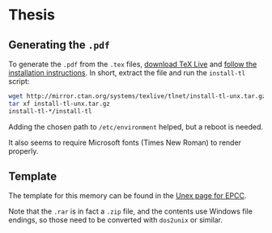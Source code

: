 # Thesis

## Generating the `.pdf`

To generate the `.pdf` from the `.tex` files, [download TeX Live]
and [follow the installation instructions]. In short, extract the
file and run the `install-tl` script:

```sh
wget http://mirror.ctan.org/systems/texlive/tlnet/install-tl-unx.tar.gz
tar xf install-tl-unx.tar.gz
install-tl-*/install-tl
```

Adding the chosen path to `/etc/environment` helped, but a reboot is needed.

It also seems to require Microsoft fonts (Times New Roman) to render properly.

## Template

The template for this memory can be found in the [Unex page for EPCC].

Note that the `.rar` is in fact a `.zip` file, and the contents use Windows
file endings, so those need to be converted with `dos2unix` or similar.

[download TeX Live]: https://www.tug.org/texlive/acquire-netinstall.html
[follow the installation instructions]: https://www.tug.org/texlive/quickinstall.html
[Unex page for EPCC]: https://www.unex.es/conoce-la-uex/centros/epcc/informacion-academica/tf-estudios/tfeg/plantillas
